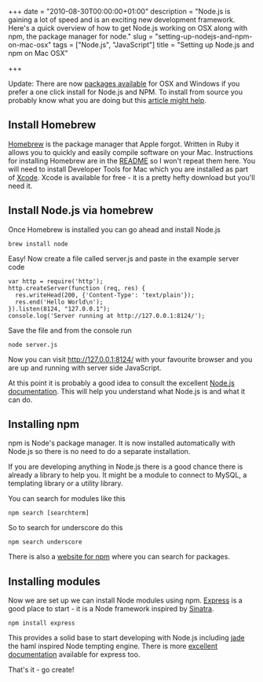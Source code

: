 +++
date = "2010-08-30T00:00:00+01:00"
description = "Node.js is gaining a lot of speed and is an exciting new development framework. Here's a quick overview of how to get Node.js working on OSX along with npm, the package manager for node."
slug = "setting-up-nodejs-and-npm-on-mac-osx"
tags = ["Node.js", "JavaScript"]
title = "Setting up Node.js and npm on Mac OSX"

+++

Update: There are now [packages available][12] for OSX and Windows if you prefer a one click install for Node.js and NPM. To install from source you probably know what you are doing but this [article might help][13]. 

## Install Homebrew

[Homebrew][1] is the package manager that Apple forgot. Written in Ruby it allows you to quickly and easily compile software on your Mac. Instructions for installing Homebrew are in the [README][2] so I won't repeat them here. You will need to install Developer Tools for Mac which you are installed as part of [Xcode][3]. Xcode is available for free - it is a pretty hefty download but you'll need it.

## Install Node.js via homebrew

Once Homebrew is installed you can go ahead and install Node.js

    brew install node

Easy! Now create a file called server.js and paste in the example server code

    var http = require('http');
    http.createServer(function (req, res) {
      res.writeHead(200, {'Content-Type': 'text/plain'});
      res.end('Hello World\n');
    }).listen(8124, "127.0.0.1");
    console.log('Server running at http://127.0.0.1:8124/');

Save the file and from the console run

    node server.js

Now you can visit http://127.0.0.1:8124/ with your favourite browser and you are up and running with server side JavaScript.

At this point it is probably a good idea to consult the excellent [Node.js documentation][4]. This will help you understand what Node.js is and what it can do. 

## Installing npm

npm is Node's package manager. It is now installed automatically with Node.js so there is no need to do a separate installation.

If you are developing anything in Node.js there is a good chance there is already a library to help you. It might be a module to connect to MySQL, a templating library or a utility library.

You can search for modules like this

    npm search [searchterm]

So to search for underscore do this

    npm search underscore

There is also a [website for npm][14] where you can search for packages.

## Installing modules

Now we are set up we can install Node modules using npm. [Express][6] is a good place to start - it is a Node framework inspired by [Sinatra][7]. 

    npm install express

This provides a solid base to start developing with Node.js including [jade][8] the haml inspired Node tempting engine. There is more [excellent documentation][9] available for express too.

That's it - go create!

[1]: http://github.com/mxcl/homebrew
[2]: http://github.com/mxcl/homebrew/blob/master/README.md
[3]: http://developer.apple.com/technologies/xcode.html
[4]: http://nodejs.org/api
[5]: http://github.com/isaacs/npm
[6]: http://expressjs.com/
[7]: http://www.sinatrarb.com/
[8]: http://jade-lang.com/
[9]: http://expressjs.com/guide.html
[10]: http://blog.izs.me/post/3295261330/on-npm-and-homebrew
[11]: https://github.com/shapeshed/dotfiles/blob/master/bashrc
[12]: http://nodejs.org/download
[13]: /compiling-nodejs-from-source-on-ubuntu-10-04/
[14]: https://npmjs.org/
